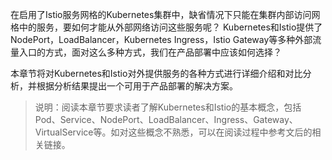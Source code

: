在启用了Istio服务网格的Kubernetes集群中，缺省情况下只能在集群内部访问网格中的服务，要如何才能从外部网络访问这些服务呢？ Kubernetes和Istio提供了NodePort，LoadBalancer，Kubernetes Ingress，Istio Gateway等多种外部流量入口的方式，面对这么多种方式，我们在产品部署中应该如何选择？

本章节将对Kubernetes和Istio对外提供服务的各种方式进行详细介绍和对比分析，并根据分析结果提出一个可用于产品部署的解决方案。

> 说明：阅读本章节要求读者了解Kubernetes和Istio的基本概念，包括Pod、Service、NodePort、LoadBalancer、Ingress、Gateway、VirtualService等。如对这些概念不熟悉，可以在阅读过程中参考文后的相关链接。
